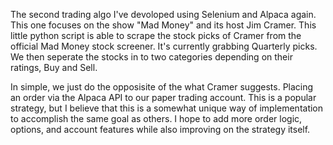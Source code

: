 The second trading algo I've devoloped using Selenium and Alpaca again. This one focuses on the show "Mad Money" and its host Jim Cramer. 
This little python script is able to scrape the stock picks of Cramer from the official Mad Money stock screener. It's currently grabbing Quarterly picks. We then seperate the stocks in to two categories depending on their ratings, Buy and Sell. 

In simple, we just do the opposisite of the what Cramer suggests. Placing an order via the Alpaca API to our paper trading account. This is a popular strategy, but I believe that this is a somewhat unique way of implementation to accomplish the same goal as others.
I hope to add more order logic, options, and account features while also improving on the strategy itself.
